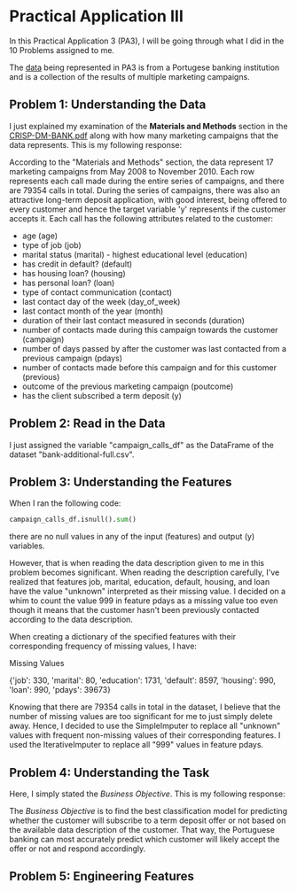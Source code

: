 # Practical Application III

In this Practical Application 3 (PA3), I will be going through what I did in the 10 Problems assigned to me.

The [data](https://archive.ics.uci.edu/dataset/222/bank+marketing) being represented in PA3 is from a Portugese banking institution and is a collection of the results of multiple marketing campaigns.

## Problem 1: Understanding the Data
I just explained my examination of the **Materials and Methods** section in the [CRISP-DM-BANK.pdf](https://github.com/dwho0937wei-dotcom/Module17_Project/blob/main/CRISP-DM-BANK.pdf) along with how many marketing campaigns that the data represents.
This is my following response:

According to the "Materials and Methods" section, the data represent 17 marketing campaigns from May 2008 to November 2010. Each row represents each call made during the entire series of campaigns, and there are 79354 calls in total.
During the series of campaigns, there was also an attractive long-term deposit application, with good interest, being offered to every customer and hence the target variable 'y' represents if the customer accepts it.
Each call has the following attributes related to the customer:
- age (age)
- type of job (job)
- marital status (marital) - highest educational level (education)
- has credit in default? (default)
- has housing loan? (housing)
- has personal loan? (loan)
- type of contact communication (contact)
- last contact day of the week (day_of_week)
- last contact month of the year (month)
- duration of their last contact measured in seconds (duration)
- number of contacts made during this campaign towards the customer (campaign)
- number of days passed by after the customer was last contacted from a previous campaign (pdays)
- number of contacts made before this campaign and for this customer (previous)
- outcome of the previous marketing campaign (poutcome)
- has the client subscribed a term deposit (y)

## Problem 2: Read in the Data
I just assigned the variable "campaign_calls_df" as the DataFrame of the dataset "bank-additional-full.csv".

## Problem 3: Understanding the Features
When I ran the following code:
```python
campaign_calls_df.isnull().sum()
```
there are no null values in any of the input (features) and output (y) variables.

However, that is when reading the data description given to me in this problem becomes significant.
When reading the description carefully, I've realized that features job, marital, education, default, housing, and loan have the value "unknown" interpreted as their missing value.
I decided on a whim to count the value 999 in feature pdays as a missing value too even though it means that the customer hasn't been previously contacted according to the data description.

When creating a dictionary of the specified features with their corresponding frequency of missing values, I have:

Missing Values

{'job': 330,
 'marital': 80,
 'education': 1731,
 'default': 8597,
 'housing': 990,
 'loan': 990,
 'pdays': 39673}

 Knowing that there are 79354 calls in total in the dataset, I believe that the number of missing values are too significant for me to just simply delete away.
 Hence, I decided to use the SimpleImputer to replace all "unknown" values with frequent non-missing values of their corresponding features.
 I used the IterativeImputer to replace all "999" values in feature pdays.

 ## Problem 4: Understanding the Task
 Here, I simply stated the *Business Objective*. This is my following response:

 The *Business Objective* is to find the best classification model for predicting whether the customer will subscribe to a term deposit offer or not based on the available data description of the customer. That way, the Portuguese banking can most accurately predict which customer will likely accept the offer or not and respond accordingly.

 ## Problem 5: Engineering Features
